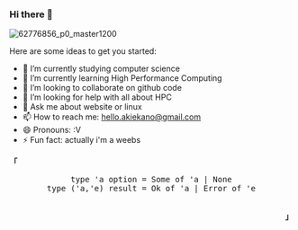 ### Hi there 👋
![62776856_p0_master1200](https://user-images.githubusercontent.com/76643722/117363057-4186da80-aee6-11eb-854f-31e81cbba077.jpg)


Here are some ideas to get you started:

- 🔭 I’m currently studying computer science
- 🌱 I’m currently learning High Performance Computing
- 👯 I’m looking to collaborate on github code
- 🤔 I’m looking for help with all about HPC
- 💬 Ask me about website or linux
- 📫 How to reach me: hello.akiekano@gmail.com
- 😄 Pronouns: :V
- ⚡ Fun fact: actually i'm a weebs

<p align="left"><strong><samp>「</samp></strong></p><p align="center">
    <samp>
      type 'a option = Some of 'a | None <br>
      type ('a,'e) result = Ok of 'a | Error of 'e<br>
    </samp>
    <br>
</p><p align="right"><strong><samp>」</samp></strong></p>
